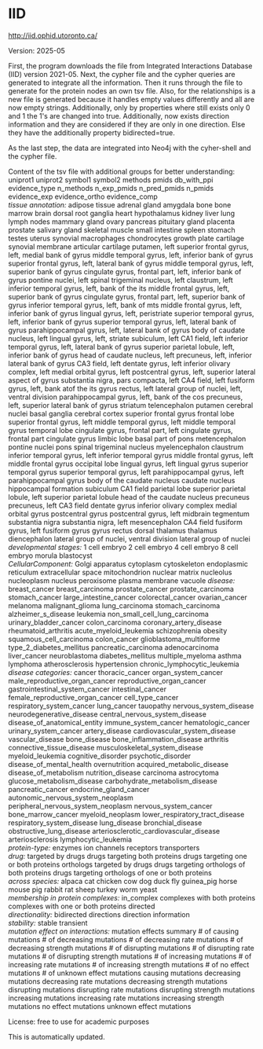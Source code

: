 # IID

http://iid.ophid.utoronto.ca/

Version: 2025-05

First, the program downloads the file from Integrated Interactions Database (IID) version 2021-05.
Next, the cypher file and the cypher queries are generated to integrate all the information.
Then it runs through the file to generate for the protein nodes an own tsv file. 
Also, for the relationships is a new file is generated because it handles empty values differently and all are now empty strings. 
Additionally, only by properties where still exists only 0 and 1 the 1's are changed into true. Additionally, now exists direction information and they are considered if they are only in one direction. Else they have the additionally property bidirected=true.

As the last step, the data are integrated into Neo4j with the cyher-shell and the cypher file.

Content of the tsv file with additional groups for better understanding:
uniprot1	uniprot2	symbol1	symbol2	methods	pmids	db_with_ppi	evidence_type	n_methods	n_exp_pmids	n_pred_pmids	n_pmids	evidence_exp	evidence_ortho	evidence_comp	
*tissue annotation:* adipose tissue	adrenal gland	amygdala	bone	bone marrow	brain	dorsal root ganglia	heart	hypothalamus	kidney	liver	lung	lymph nodes	mammary gland	ovary	pancreas	pituitary gland	placenta	prostate	salivary gland	skeletal muscle	small intestine	spleen	stomach	testes	uterus	synovial macrophages	chondrocytes	growth plate cartilage	synovial membrane	articular cartilage	putamen, left	superior frontal gyrus, left, medial bank of gyrus	middle temporal gyrus, left, inferior bank of gyrus	superior frontal gyrus, left, lateral bank of gyrus	middle temporal gyrus, left, superior bank of gyrus	cingulate gyrus, frontal part, left, inferior bank of gyrus	pontine nuclei, left	spinal trigeminal nucleus, left	claustrum, left	inferior temporal gyrus, left, bank of the its	middle frontal gyrus, left, superior bank of gyrus	cingulate gyrus, frontal part, left, superior bank of gyrus	inferior temporal gyrus, left, bank of mts	middle frontal gyrus, left, inferior bank of gyrus	lingual gyrus, left, peristriate	superior temporal gyrus, left, inferior bank of gyrus	superior temporal gyrus, left, lateral bank of gyrus	parahippocampal gyrus, left, lateral bank of gyrus	body of caudate nucleus, left	lingual gyrus, left, striate	subiculum, left	CA1 field, left	inferior temporal gyrus, left, lateral bank of gyrus	superior parietal lobule, left, inferior bank of gyrus	head of caudate nucleus, left	precuneus, left, inferior lateral bank of gyrus	CA3 field, left	dentate gyrus, left	inferior olivary complex, left	medial orbital gyrus, left	postcentral gyrus, left, superior lateral aspect of gyrus	substantia nigra, pars compacta, left	CA4 field, left	fusiform gyrus, left, bank atof the its	gyrus rectus, left	lateral group of nuclei, left, ventral division	parahippocampal gyrus, left, bank of the cos	precuneus, left, superior lateral bank of gyrus	striatum	telencephalon	putamen	cerebral nuclei	basal ganglia	cerebral cortex	superior frontal gyrus	frontal lobe	superior frontal gyrus, left	middle temporal gyrus, left	middle temporal gyrus	temporal lobe	cingulate gyrus, frontal part, left	cingulate gyrus, frontal part	cingulate gyrus	limbic lobe	basal part of pons	metencephalon	pontine nuclei	pons	spinal trigeminal nucleus	myelencephalon	claustrum	inferior temporal gyrus, left	inferior temporal gyrus	middle frontal gyrus, left	middle frontal gyrus	occipital lobe	lingual gyrus, left	lingual gyrus	superior temporal gyrus	superior temporal gyrus, left	parahippocampal gyrus, left	parahippocampal gyrus	body of the caudate nucleus	caudate nucleus	hippocampal formation	subiculum	CA1 field	parietal lobe	superior parietal lobule, left	superior parietal lobule	head of the caudate nucleus	precuneus	precuneus, left	CA3 field	dentate gyrus	inferior olivary complex	medial orbital gyrus	postcentral gyrus	postcentral gyrus, left	midbrain tegmentum	substantia nigra	substantia nigra, left	mesencephalon	CA4 field	fusiform gyrus, left	fusiform gyrus	gyrus rectus	dorsal thalamus	thalamus	diencephalon	lateral group of nuclei, ventral division	lateral group of nuclei	
*developmental stages:* 1 cell embryo	2 cell embryo	4 cell embryo	8 cell embryo	morula	blastocyst	
*CellularComponent:* Golgi apparatus	cytoplasm	cytoskeleton	endoplasmic reticulum	extracellular space	mitochondrion	nuclear matrix	nucleolus	nucleoplasm	nucleus	peroxisome	plasma membrane	vacuole	
*disease:* breast_cancer	breast_carcinoma	prostate_cancer	prostate_carcinoma	stomach_cancer	large_intestine_cancer	colorectal_cancer	ovarian_cancer	melanoma	malignant_glioma	lung_carcinoma	stomach_carcinoma	alzheimer_s_disease	leukemia	non_small_cell_lung_carcinoma	urinary_bladder_cancer	colon_carcinoma	coronary_artery_disease	rheumatoid_arthritis	acute_myeloid_leukemia	schizophrenia	obesity	squamous_cell_carcinoma	colon_cancer	glioblastoma_multiforme	type_2_diabetes_mellitus	pancreatic_carcinoma	adenocarcinoma	liver_cancer	neuroblastoma	diabetes_mellitus	multiple_myeloma	asthma	lymphoma	atherosclerosis	hypertension	chronic_lymphocytic_leukemia	
*disease categories:* cancer	thoracic_cancer	organ_system_cancer	male_reproductive_organ_cancer	reproductive_organ_cancer	gastrointestinal_system_cancer	intestinal_cancer	female_reproductive_organ_cancer	cell_type_cancer	respiratory_system_cancer	lung_cancer	tauopathy	nervous_system_disease	neurodegenerative_disease	central_nervous_system_disease	disease_of_anatomical_entity	immune_system_cancer	hematologic_cancer	urinary_system_cancer	artery_disease	cardiovascular_system_disease	vascular_disease	bone_disease	bone_inflammation_disease	arthritis	connective_tissue_disease	musculoskeletal_system_disease	myeloid_leukemia	cognitive_disorder	psychotic_disorder	disease_of_mental_health	overnutrition	acquired_metabolic_disease	disease_of_metabolism	nutrition_disease	carcinoma	astrocytoma	glucose_metabolism_disease	carbohydrate_metabolism_disease	pancreatic_cancer	endocrine_gland_cancer	autonomic_nervous_system_neoplasm	peripheral_nervous_system_neoplasm	nervous_system_cancer	bone_marrow_cancer	myeloid_neoplasm	lower_respiratory_tract_disease	respiratory_system_disease	lung_disease	bronchial_disease	obstructive_lung_disease	arteriosclerotic_cardiovascular_disease	arteriosclerosis	lymphocytic_leukemia	
*protein-type:* enzymes	ion channels	receptors	transporters	
*drug:* targeted by drugs	drugs targeting both proteins	drugs targeting one or both proteins	orthologs targeted by drugs	drugs targeting orthologs of both proteins	drugs targeting orthologs of one or both proteins	
*across species:* alpaca	cat	chicken	cow	dog	duck	fly	guinea_pig	horse	mouse	pig	rabbit	rat	sheep	turkey	worm	yeast	
*membership in protein complexes:* in_complex	complexes with both proteins	complexes with one or both proteins	directed	
*directionality:*  bidirected	directions	direction information	
*stability:* stable	transient	
*mutation effect on interactions:* mutation effects summary	# of causing mutations	# of decreasing mutations	# of decreasing rate mutations	# of decreasing strength mutations	# of disrupting mutations	# of disrupting rate mutations	# of disrupting strength mutations	# of increasing mutations	# of increasing rate mutations	# of increasing strength mutations	# of no effect mutations	# of unknown effect mutations	causing mutations	decreasing mutations	decreasing rate mutations	decreasing strength mutations	disrupting mutations	disrupting rate mutations	disrupting strength mutations	increasing mutations	increasing rate mutations	increasing strength mutations	no effect mutations	unknown effect mutations

License: free to use for academic purposes

This is automatically updated.